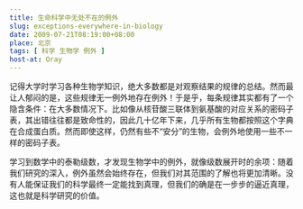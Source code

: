 ```yaml
---
title: 生命科学中无处不在的例外
slug: exceptions-everywhere-in-biology
date: 2009-07-21T08:19:00+08:00
place: 北京
tags: [ 科学 生物学 例外 ]
host-at: Oray
---
```

记得大学时学习各种生物学知识，绝大多数都是对观察结果的规律的总结。然而最让人郁闷的是，这些规律无一例外地存在例外！于是乎，每条规律其实都有了一个隐含条件：在大多数情况下。比如像从核苷酸三联体到氨基酸的对应关系的密码子表，其出错往往都是致命性的，因此几十亿年下来，几乎所有生物都按照这个字典在合成蛋白质。然而即使这样，仍然有些不“安分”的生物，会例外地使用一些不一样的密码子表。

学习到数学中的泰勒级数，才发现生物学中的例外，就像级数展开时的余项：随着我们研究的深入，例外虽然会始终存在，但我们对其范围的了解也将更加清晰。没有人能保证我们的科学最终一定能找到真理，但我们的确是在一步步的逼近真理，这也就是科学研究的价值。
